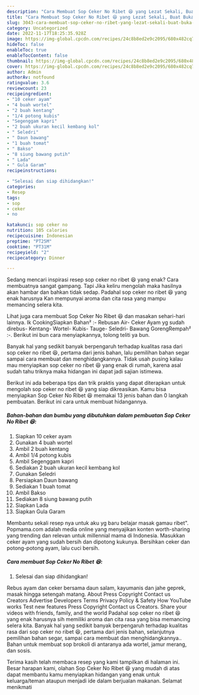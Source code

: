 ```yaml
---
description: "Cara Membuat Sop Ceker No Ribet 😆 yang Lezat Sekali, Buat Buka Puasa Lezat Sekali"
title: "Cara Membuat Sop Ceker No Ribet 😆 yang Lezat Sekali, Buat Buka Puasa Lezat Sekali"
slug: 3043-cara-membuat-sop-ceker-no-ribet-yang-lezat-sekali-buat-buka-puasa-lezat-sekali
category: Uncategorized
date: 2022-11-17T18:25:35.928Z
image: https://img-global.cpcdn.com/recipes/24c8b8ed2e9c2095/680x482cq70/sop-ceker-no-ribet-foto-resep-utama.jpg
hideToc: false
enableToc: true
enableTocContent: false
thumbnail: https://img-global.cpcdn.com/recipes/24c8b8ed2e9c2095/680x482cq70/sop-ceker-no-ribet-foto-resep-utama.jpg
cover: https://img-global.cpcdn.com/recipes/24c8b8ed2e9c2095/680x482cq70/sop-ceker-no-ribet-foto-resep-utama.jpg
author: Admin
authorAv: notfound
ratingvalue: 3.6
reviewcount: 23
recipeingredient:
- "10 ceker ayam"
- "4 buah wortel"
- "2 buah kentang"
- "1/4 potong kubis"
- "Segenggam kapri"
- "2 buah ukuran kecil kembang kol"
- " Seledri"
- " Daun bawang"
- "1 buah tomat"
- " Bakso"
- "8 siung bawang putih"
- " Lada"
- " Gula Garam"
recipeinstructions:

- "Selesai dan siap dihidangkan!"
categories:
- Resep
tags:
- sop
- ceker
- no

katakunci: sop ceker no 
nutrition: 105 calories
recipecuisine: Indonesian
preptime: "PT25M"
cooktime: "PT31M"
recipeyield: "2"
recipecategory: Dinner

---
```



Sedang mencari inspirasi resep sop ceker no ribet 😆 yang enak? Cara membuatnya sangat gampang. Tapi Jika keliru mengolah maka hasilnya akan hambar dan bahkan tidak sedap. Padahal sop ceker no ribet 😆 yang enak harusnya Kan mempunyai aroma dan cita rasa yang mampu memancing selera kita.


Lihat juga cara membuat Sop Ceker No Ribet 😆 dan masakan sehari-hari lainnya. Ik CookingSiapkan Bahan² :- Rebusan Air- Ceker Ayam yg sudah direbus- Kentang- Wortel- Kubis- Tauge- Seledri- Bawang GorengRempah² :-. Berikut ini bun cara menyiapkannya, tolong teliti ya bun.

Banyak hal yang sedikit banyak berpengaruh terhadap kualitas rasa dari sop ceker no ribet 😆, pertama dari jenis bahan, lalu pemilihan bahan segar sampai cara membuat dan menghidangkannya. Tidak usah pusing kalau mau menyiapkan sop ceker no ribet 😆 yang enak di rumah, karena asal sudah tahu triknya maka hidangan ini dapat jadi sajian istimewa.


Berikut ini ada beberapa tips dan trik praktis yang dapat diterapkan untuk mengolah sop ceker no ribet 😆 yang siap dikreasikan. Kamu bisa menyiapkan Sop Ceker No Ribet 😆 memakai 13 jenis bahan dan 0 langkah pembuatan. Berikut ini cara untuk membuat hidangannya.

<!--inarticleads1-->

##### Bahan-bahan dan bumbu yang dibutuhkan dalam pembuatan Sop Ceker No Ribet 😆:

1. Siapkan 10 ceker ayam
1. Gunakan 4 buah wortel
1. Ambil 2 buah kentang
1. Ambil 1/4 potong kubis
1. Ambil Segenggam kapri
1. Sediakan 2 buah ukuran kecil kembang kol
1. Gunakan  Seledri
1. Persiapkan  Daun bawang
1. Sediakan 1 buah tomat
1. Ambil  Bakso
1. Sediakan 8 siung bawang putih
1. Siapkan  Lada
1. Siapkan  Gula Garam


Membantu sekali resep nya untuk aku yg baru belajar masak gamau ribet&#34;. Popmama.com adalah media online yang menyajikan konten worth-sharing yang trending dan relevan untuk millennial mama di Indonesia. Masukkan ceker ayam yang sudah bersih dan dipotong kukunya. Bersihkan ceker dan potong-potong ayam, lalu cuci bersih. 

<!--inarticleads2-->

##### Cara membuat Sop Ceker No Ribet 😆:


1. Selesai dan siap dihidangkan!

Rebus ayam dan ceker bersama daun salam, kayumanis dan jahe geprek, masak hingga setengah matang. About Press Copyright Contact us Creators Advertise Developers Terms Privacy Policy &amp; Safety How YouTube works Test new features Press Copyright Contact us Creators. Share your videos with friends, family, and the world Padahal sop ceker no ribet 😆 yang enak harusnya sih memiliki aroma dan cita rasa yang bisa memancing selera kita. Banyak hal yang sedikit banyak berpengaruh terhadap kualitas rasa dari sop ceker no ribet 😆, pertama dari jenis bahan, selanjutnya pemilihan bahan segar, sampai cara membuat dan menghidangkannya.. Bahan untuk membuat sop brokoli di antaranya ada wortel, jamur merang, dan sosis. 

Terima kasih telah membaca resep yang kami tampilkan di halaman ini. Besar harapan kami, olahan Sop Ceker No Ribet 😆 yang mudah di atas dapat membantu kamu menyiapkan hidangan yang enak untuk keluarga/teman ataupun menjadi ide dalam berjualan makanan. Selamat menikmati

